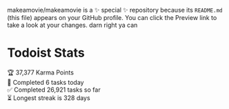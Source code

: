 makeamovie/makeamovie is a ✨ special ✨ repository because its `README.md` (this file) appears on your GitHub profile.
You can click the Preview link to take a look at your changes. darn right ya can

# Todoist Stats

<!-- TODO-IST:START -->
🏆  37,377 Karma Points           
🌸  Completed 6 tasks today           
✅  Completed 26,921 tasks so far           
⏳  Longest streak is 328 days
<!-- TODO-IST:END -->